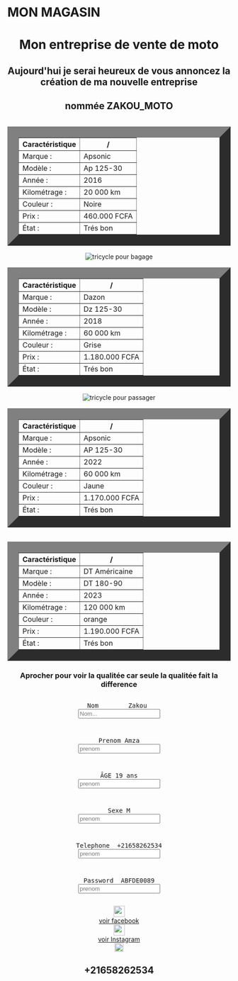 <!DOCTYPE html>
<html lang="en">
<head>
    <meta charset="UTF-8">
    <meta name="viewport" content="width=device-width, initial-scale=1.0">
</head>
<body>
<h1>MON MAGASIN</h1>
  <center> <h1>Mon entreprise de vente de moto</h1></center>
   <center><h2>Aujourd'hui je serai heureux de vous annoncez la création de ma nouvelle entreprise </h2></center>
   <center>
   <h2>nommée ZAKOU_MOTO</h2></center>
   <center> 
     <img src="https://tse1.mm.bing.net/th/id/OIP._qojHlIbEYqRrVmmRWE8JwHaGk?pid=ImgDet&rs=1" alt="" >
    <table weidht="100px" eight="100px" border="25px">
        <thead> 
        <tr>
            <th>Caractéristique</th>
                        <th>/</th>
        </tr>
      </center>
        </thead>
        <tbody>
        <tr>
         <td>Marque :</td>
         <td>Apsonic</td>
         </tr>
        <tr>
         <td>Modèle :</td>
         <td>Ap 125-30</td>
         </tr>
         <tr>
         <td>Année :</td>
                  <td>2016</td>
         </tr>
         <tr>
         <td>Kilométrage :</td>
                  <td>20 000 km</td>
         </tr>
         <tr>
         <td>Couleur :</td>
                  <td>Noire</td>
         </tr>
         <tr>
         <td>Prix :</td>
                  <td>460.000 FCFA</td>
         </tr>
         <tr>
         <td>État :</td>
                  <td> Trés bon</td>
         </tr>
        </tbody>
    </table> 
     <img src="https://media.jumiadeals.com/ci_live/38df99139e60413c57eead2.desktop-gallery-large.jpg" alt="tricycle pour bagage" >
      <table weidht="100px" eight="100px" border="25px">
        <thead> 
        <tr>
            <th>Caractéristique</th>
                        <th>/</th>
        </tr>
      </center>
        </thead>
        <tbody>
        <tr>
         <td>Marque :</td>
         <td>Dazon</td>
         </tr>
        <tr>
         <td>Modèle :</td>
         <td>Dz 125-30</td>
         </tr>
         <tr>
         <td>Année :</td>
                  <td>2018</td>
         </tr>
         <tr>
         <td>Kilométrage :</td>
                  <td>60 000 km</td>
         </tr>
         <tr>
         <td>Couleur :</td>
                  <td>Grise</td>
         </tr>
         <tr>
         <td>Prix :</td>
                  <td>1.180.000 FCFA</td>
         </tr>
         <tr>
         <td>État :</td>
                  <td> Trés bon</td>
         </tr>
        </tbody>
    </table> 
     <img src="https://i.pinimg.com/originals/38/a7/6e/38a76e84b06953e09ec4f0d329843425.jpg" alt="tricycle pour passager" >
      <table weidht="100px" eight="100px" border="25px">
        <thead> 
        <tr>
            <th>Caractéristique</th>
                        <th>/</th>
        </tr>
      </center>
        </thead>
        <tbody>
        <tr>
         <td>Marque :</td>
         <td>Apsonic</td>
         </tr>
        <tr>
         <td>Modèle :</td>
         <td>AP 125-30</td>
         </tr>
         <tr>
         <td>Année :</td>
                  <td>2022</td>
         </tr>
         <tr>
         <td>Kilométrage :</td>
                  <td>60 000 km</td>
         </tr>
         <tr>
         <td>Couleur :</td>
                  <td>Jaune</td>
         </tr>
         <tr>
         <td>Prix :</td>
                  <td>1.170.000 FCFA</td>
         </tr>
         <tr>
         <td>État :</td>
                  <td> Trés bon</td>
         </tr>
        </tbody>
    </table>
<img src="https://www.enduromag.fr/wp-content/uploads/2015/06/exc-2016.jpg " alt="" >
    <table weidht="100px" eight="100px" border="25px">
        <thead> 
        <tr>
            <th>Caractéristique</th>
                        <th>/</th>
        </tr>
      </center>
        </thead>
        <tbody>
        <tr>
         <td>Marque :</td>
         <td>DT Américaine</td>
         </tr>
        <tr>
         <td>Modèle :</td>
         <td>DT 180-90</td>
         </tr>
         <tr>
         <td>Année :</td>
                  <td>2023</td>
         </tr>
         <tr>
         <td>Kilométrage :</td>
                  <td>120 000 km</td>
         </tr>
         <tr>
         <td>Couleur :</td>
                  <td>orange</td>
         </tr>
         <tr>
         <td>Prix :</td>
                  <td>1.190.000 FCFA</td>
         </tr>
         <tr>
         <td>État :</td>
                  <td> Trés bon</td>
         </tr>
        </tbody>
    </table> 
    <h3>Aprocher pour voir la qualitée car seule la qualitée fait la difference</h3> 
    <form method="post" action="">
	<div id="A">
    <pre><p><label for"nom">Nom        Zakou </label><br><input id="nom"name="username"placeholder="Nom..."></p></pre>
    <pre><p><label for"nom">Prenom Amza</label><br><input id="nom"name="username"placeholder="prenom"></p></pre>
    <pre><p><label for"nom">ÂGE 19 ans</label><br><input id="nom"name="username" placeholder="prenom"></p></pre>
    <pre><p><label for"nom">Sexe M</label><br><input id="nom"name="username"placeholder="prenom"></p></pre>
    <pre><p><label for"tel">Telephone  +21658262534</label><br><input id="tel"name="username"placeholder="prenom"></p></pre>
    <pre><p><label for "password">Password  ABFDE0089</label><br><input id="password" type="password" name="champFormulaire" placeholder="prenom"></pre>
    </form>
    <div>
<img src="https://tse1.mm.bing.net/th/id/OIP.xILAh7GLfydSaMahbReSdwHaHa?w=171&h=180&c=7&r=0&o=5&dpr=1.3&pid=1.7" alt="">
</div>
<div>
<img src="https://tse2.mm.bing.net/th/id/OIP.AcAw4V739JOliwrdwiorqwHaHa?w=158&h=180&c=7&r=0&o=5&dpr=1.3&pid=1.7" weidth="25px" height="25" alt="" >
</div>
<div>
<a href="https://www.facebook.com/profile.php?id=100086211325213">voir facebook</a> 
</div>
<div>
<img src="https://tse1.mm.bing.net/th/id/OIP.fTaft4rWaIZwAMDZh6G3DQHaHa?w=189&h=189&c=7&r=0&o=5&dpr=1.3&pid=1.7" weidth="25px" height="25" alt="" >
</div>
<div>
<a href="https://www.instagram.com/amza297/">voir Instagram</a>
</div>  




<div>
<img src="https://tse1.mm.bing.net/th/id/OIP.qDpZVl3iqYll3vil8tC78gHaHa?w=174&h=180&c=7&r=0&o=5&dpr=1.3&pid=1.7" weidth="20px" height="20" alt="" >
<h2>+21658262534</h2>
</div>  
</body>
</html>